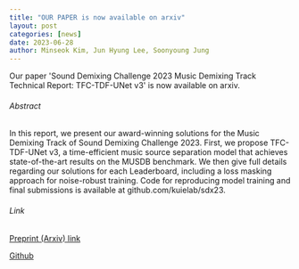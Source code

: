 ```yaml
---
title: "OUR PAPER is now available on arxiv"
layout: post
categories: [news]
date: 2023-06-28
author: Minseok Kim, Jun Hyung Lee, Soonyoung Jung
---
```


Our paper 'Sound Demixing Challenge 2023 Music Demixing Track Technical Report: TFC-TDF-UNet v3' is now available on arxiv.

###### Abstract

In this report, we present our award-winning solutions for the Music Demixing Track of Sound Demixing Challenge 2023. First, we propose TFC-TDF-UNet v3, a time-efficient music source separation model that achieves state-of-the-art results on the MUSDB benchmark. We then give full details regarding our solutions for each Leaderboard, including a loss masking approach for noise-robust training. Code for reproducing model training and final submissions is available at github.com/kuielab/sdx23.

###### Link

[Preprint (Arxiv) link](https://arxiv.org/abs/2306.09382)

[Github](https://github.com/kuielab/sdx23)
